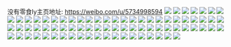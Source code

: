 没有零食ly主页地址: https://weibo.com/u/5734998594 
![](https://wx4.sinaimg.cn/mw2000/006g7t7kly1h9e7e7wz05j30u00u0dl1.jpg) 
![](https://wx4.sinaimg.cn/mw2000/006g7t7kly1h9e7ginltuj30u0140qa3.jpg) 
![](https://wx4.sinaimg.cn/mw2000/006g7t7kly1h9e5gr7kz5j31lu21au0x.jpg) 
![](https://wx4.sinaimg.cn/mw2000/006g7t7kly1h9e5gs12yej319c1nm1kx.jpg) 
![](https://wx4.sinaimg.cn/mw2000/006g7t7kly1h9e5gu15mwj31sl2ylb2c.jpg) 
![](https://wx4.sinaimg.cn/mw2000/006g7t7kly1h8zjb3h90tj30u01fpase.jpg) 
![](https://wx4.sinaimg.cn/mw2000/006g7t7kly1h89lgbjf6sj30yi22okjm.jpg) 
![](https://wx4.sinaimg.cn/mw2000/006g7t7kly1h89lgkzv2hj30yi22o1ky.jpg) 
![](https://wx4.sinaimg.cn/mw2000/006g7t7kly1h86wn3gw66j30mi0u0dng.jpg) 
![](https://wx4.sinaimg.cn/mw2000/006g7t7kly1h85o2cajrij30sg0uhqbl.jpg) 
![](https://wx4.sinaimg.cn/mw2000/006g7t7kly1h85o2bzzooj30u00u0445.jpg) 
![](https://wx4.sinaimg.cn/mw2000/006g7t7kly1h85o2cnbiyj30zg1ba12y.jpg) 
![](https://wx4.sinaimg.cn/mw2000/006g7t7kly1h85o2d8450j32c02c07wh.jpg) 
![](https://wx4.sinaimg.cn/mw2000/006g7t7kly1h83qqc0ul5j31vl2i6u0x.jpg) 
![](https://wx4.sinaimg.cn/mw2000/006g7t7kly1h83qpx5i9bj30tx0vbqax.jpg) 
![](https://wx4.sinaimg.cn/mw2000/006g7t7kly1h83qpyg9e5j31yf1yfhdu.jpg) 
![](https://wx4.sinaimg.cn/mw2000/006g7t7kly1h83qpzkmcsj31ci1sohdt.jpg) 
![](https://wx4.sinaimg.cn/mw2000/006g7t7kly1h83qq16wrdj327o2y84qr.jpg) 
![](https://wx4.sinaimg.cn/mw2000/006g7t7kly1h83qq2ybp3j32c0340qv6.jpg) 
![](https://wx4.sinaimg.cn/mw2000/006g7t7kly1h83qq47pr0j32c03407wi.jpg) 
![](https://wx4.sinaimg.cn/mw2000/006g7t7kly1h6xwcxxpegj30u011i47h.jpg) 
![](https://wx4.sinaimg.cn/mw2000/006g7t7kly1h6xwcx167aj322o0yi4qp.jpg) 
![](https://wx4.sinaimg.cn/mw2000/006g7t7kly1h6xwczcpnkj322o0yi1kx.jpg) 
![](https://wx4.sinaimg.cn/mw2000/006g7t7kly1h6nil2toejj30yi22oe81.jpg) 
![](https://wx4.sinaimg.cn/mw2000/006g7t7kly1h6ngdbo2wbj30tz1367br.jpg) 
![](https://wx4.sinaimg.cn/mw2000/006g7t7kly1h6ngdoeitxj30tz1337jn.jpg) 
![](https://wx4.sinaimg.cn/mw2000/006g7t7kly1h6cxj9zj5vj30pf1m376z.jpg) 
![](https://wx4.sinaimg.cn/mw2000/006g7t7kly1h6cxjiczl1j30q31magno.jpg) 
![](https://wx4.sinaimg.cn/mw2000/006g7t7kly1h666qgmu7uj30yi22okjl.jpg) 
![](https://wx4.sinaimg.cn/mw2000/006g7t7kly1h666qhvvaoj30yi22okjl.jpg) 
![](https://wx4.sinaimg.cn/mw2000/006g7t7kly1h666qe6if8j30yi22ohdt.jpg) 
![](https://wx4.sinaimg.cn/mw2000/006g7t7kly1h65c76bma1j322o0yiq5g.jpg) 
![](https://wx4.sinaimg.cn/mw2000/006g7t7kly1h65c77q8mfj322o0yi1kx.jpg) 
![](https://wx4.sinaimg.cn/mw2000/006g7t7kly1h5wq2e1bv6j30u01sx41y.jpg) 
![](https://wx4.sinaimg.cn/mw2000/006g7t7kly1h5pq9twpvsj30q51dyk1s.jpg) 
![](https://wx4.sinaimg.cn/mw2000/006g7t7kly1h5pq8yp887j30yi22oe81.jpg) 
![](https://wx4.sinaimg.cn/mw2000/006g7t7kly1h5jbf79fzaj30u4148wlp.jpg) 
![](https://wx4.sinaimg.cn/mw2000/006g7t7kly1h53va0fbx9j30u03u3n9g.jpg) 
![](https://wx4.sinaimg.cn/mw2000/006g7t7kly1h4nmbt0g7nj30u014046f.jpg) 
![](https://wx4.sinaimg.cn/mw2000/006g7t7kly1h4472ekio9j31400u0wlm.jpg) 
![](https://wx4.sinaimg.cn/mw2000/006g7t7kly1h4472e0pooj31400u0dna.jpg) 
![](https://wx4.sinaimg.cn/mw2000/006g7t7kly1h4472f4heij31400u0n4k.jpg) 
![](https://wx4.sinaimg.cn/mw2000/006g7t7kly1h415endwakj30u0140wk9.jpg) 
![](https://wx4.sinaimg.cn/mw2000/006g7t7kly1h3zbybqwilj30py1i0wmr.jpg) 
![](https://wx4.sinaimg.cn/mw2000/006g7t7kly1h3zbybet1pj30qb18kdqd.jpg) 
![](https://wx4.sinaimg.cn/mw2000/006g7t7kly1h3khan616vj31400u0jx8.jpg) 
![](https://wx4.sinaimg.cn/mw2000/006g7t7kly1h3khans9zfj30u01407im.jpg) 
![](https://wx4.sinaimg.cn/mw2000/006g7t7kly1h3khamv1juj30u014014s.jpg) 
![](https://wx4.sinaimg.cn/mw2000/006g7t7kly1h3khao0zafj30u01400zl.jpg) 
![](https://wx4.sinaimg.cn/mw2000/006g7t7kly1h3jazdmoeqj30tz0aogmx.jpg) 
![](https://wx4.sinaimg.cn/mw2000/006g7t7kly1h3jb0s4esqj30u01ibwrh.jpg) 
![](https://wx4.sinaimg.cn/mw2000/006g7t7kly1h3jb2f9oaoj30e904kweq.jpg) 
![](https://wx4.sinaimg.cn/mw2000/006g7t7kly1h3jb5lv35zj30rk08zdhu.jpg) 
![](https://wx4.sinaimg.cn/mw2000/006g7t7kly1h29jp7eq97j30v00u0agc.jpg) 
![](https://wx4.sinaimg.cn/mw2000/006g7t7kly1h29jp6na71j30u10u0gpy.jpg) 
![](https://wx4.sinaimg.cn/mw2000/006g7t7kly1h29jp65udlj30u10u0q8y.jpg) 
![](https://wx4.sinaimg.cn/mw2000/006g7t7kly1h29jp70ehyj30u10u0792.jpg) 
![](https://wx4.sinaimg.cn/mw2000/006g7t7kly1h29jp83j7gj31400u0n89.jpg) 
![](https://wx4.sinaimg.cn/mw2000/006g7t7kly1h29jp8nws9j30u01hctlr.jpg) 
![](https://wx4.sinaimg.cn/mw2000/006g7t7kly1h29jp94ta1j30u01hcwpc.jpg) 
![](https://wx4.sinaimg.cn/mw2000/006g7t7kly1h291x41btgj30u029th0y.jpg) 
![](https://wx4.sinaimg.cn/mw2000/006g7t7kly1h291x5crbij30u029taq2.jpg) 
![](https://wx4.sinaimg.cn/mw2000/006g7t7kly1h291x2elagj30u01sb7gx.jpg) 
![](https://wx4.sinaimg.cn/mw2000/006g7t7kly1h291x6rk4aj31400u0alt.jpg) 
![](https://wx4.sinaimg.cn/mw2000/006g7t7kly1h291xbhx68j30u01syaej.jpg) 
![](https://wx4.sinaimg.cn/mw2000/006g7t7kly1h24s7540wtj30mf0ldmz3.jpg) 
![](https://wx4.sinaimg.cn/mw2000/006g7t7kly1h22360s0gbj30jz0zkjur.jpg) 
![](https://wx4.sinaimg.cn/mw2000/006g7t7kly1h1qjl3snlxj30u00u042o.jpg) 
![](https://wx4.sinaimg.cn/mw2000/006g7t7kly1h1qjl3ciadj30u015444c.jpg) 
![](https://wx4.sinaimg.cn/mw2000/006g7t7kly1h1qjl4ax7lj31hc0u012c.jpg) 
![](https://wx4.sinaimg.cn/mw2000/006g7t7kly1h1mwnlz8jfj30u019f443.jpg) 
![](https://wx4.sinaimg.cn/mw2000/006g7t7kly1h1h2ddx0qfj30v90swafh.jpg) 
![](https://wx4.sinaimg.cn/mw2000/b10c1bc2ly1h1e4jhf8k9j208c08c3yk.jpg) 
![](https://wx4.sinaimg.cn/mw2000/006g7t7kly1h182qmejizj30ri36idrl.jpg) 
![](https://wx4.sinaimg.cn/mw2000/006g7t7kly1h182qnvzpkj32c03407wk.jpg) 
![](https://wx4.sinaimg.cn/mw2000/006g7t7kly1h182qq8wnaj32c0340u10.jpg) 
![](https://wx4.sinaimg.cn/mw2000/006g7t7kly1h182qlq58cj33402c0kjo.jpg) 
